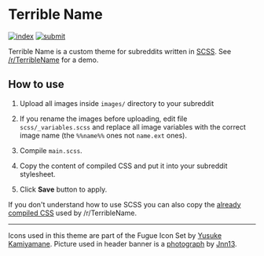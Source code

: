 Terrible Name
=============

[![index][index-thumb]][index-orig] [![submit][submit-thumb]][submit-orig]

Terrible Name is a custom theme for subreddits written in [SCSS][].
See [/r/TerribleName][subreddit] for a demo.

How to use
----------

1. Upload all images inside `images/` directory to your subreddit

2. If you rename the images before uploading, edit file `scss/_variables.scss`
   and replace all image variables with the correct image name (the `%%name%%`
   ones not `name.ext` ones).

3. Compile `main.scss`.

4. Copy the content of compiled CSS and put it into your subreddit stylesheet.

5. Click **Save** button to apply.

If you don't understand how to use SCSS you can also copy the
[already compiled CSS][compiled-css] used by /r/TerribleName.

***

Icons used in this theme are part of the Fugue Icon Set by [Yusuke Kamiyamane][].
Picture used in header banner is a [photograph][nyc] by [Jnn13][].

[scss]: http://sass-lang.com/
[yusuke kamiyamane]: http://p.yusukekamiyamane.com/
[nyc]: http://en.wikipedia.org/wiki/File:NYC_Panorama_edit2.jpg
[jnn13]: http://commons.wikimedia.org/wiki/User:Jnn13
[subreddit]: http://www.reddit.com/r/TerribleName
[compiled-css]: http://www.reddit.com/r/TerribleName/about/stylesheet
[index-orig]: http://i.imgur.com/TLpyOW5.jpg
[submit-orig]: http://i.imgur.com/ztZVram.png
[index-thumb]: http://i.imgur.com/TLpyOW5m.jpg
[submit-thumb]: http://i.imgur.com/ztZVramm.png
